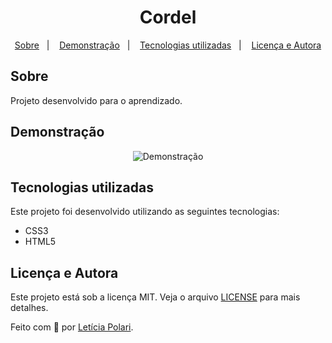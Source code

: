<h1 align="center">
  Cordel
</h1>

<p align="center">
  <a href="#sobre">Sobre</a>&nbsp;&nbsp;&nbsp;|&nbsp;&nbsp;&nbsp;  
  <a href="#demonstração">Demonstração</a>&nbsp;&nbsp;&nbsp;|&nbsp;&nbsp;&nbsp;
  <a href="#tecnologias-utilizadas">Tecnologias utilizadas</a>&nbsp;&nbsp;&nbsp;|&nbsp;&nbsp;&nbsp;
  <a href="#licença-e-autora">Licença e Autora</a>
</p>

## Sobre

Projeto desenvolvido para o aprendizado. 

##  Demonstração

<p align="center">
    <img alt="Demonstração" title="Demonstração" 
    src="" />
</p>

## Tecnologias utilizadas

Este projeto foi desenvolvido utilizando as seguintes tecnologias:

- CSS3
- HTML5

## Licença e Autora

Este projeto está sob a licença MIT. Veja o arquivo [LICENSE](https://github.com/Polaris851/cordel/blob/main/LICENSE) para mais detalhes.

Feito com :purple_heart: por [Letícia Polari](https://github.com/Polaris851).
